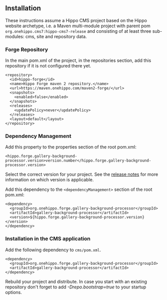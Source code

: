 <!--
  Copyright 2017 BloomReach Inc (https://www.bloomreach.com)

  Licensed under the Apache License, Version 2.0 (the "License");
  you may not use this file except in compliance with the License.
  You may obtain a copy of the License at

   http://www.apache.org/licenses/LICENSE-2.0

  Unless required by applicable law or agreed to in writing, software
  distributed under the License is distributed on an "AS IS" BASIS,
  WITHOUT WARRANTIES OR CONDITIONS OF ANY KIND, either express or implied.
  See the License for the specific language governing permissions and
  limitations under the License.
  -->
## Installation
These instructions assume a Hippo CMS project based on the Hippo website archetype, i.e. a Maven multi-module project 
with parent pom `org.onehippo.cms7:hippo-cms7-release` and consisting of at least three sub-modules: cms, site and repository data.

### Forge Repository
In the main pom.xml of the project, in the repositories section, add this repository if it is not configured there yet. 

```
<repository>
  <id>hippo-forge</id>
  <name>Hippo Forge maven 2 repository.</name>
  <url>https://maven.onehippo.com/maven2-forge/</url>
  <snapshots>
    <enabled>false</enabled>
  </snapshots>
  <releases>
    <updatePolicy>never</updatePolicy>
  </releases>
  <layout>default</layout>
</repository>
```

### Dependency Management 
Add this property to the properties section of the root pom.xml:

    <hippo.forge.gallery-background-processor.version>version.number</hippo.forge.gallery-background-processor.version>

Select the correct version for your project. See the [release notes](release-notes.html) for more information on which 
version is applicable.

Add this dependency to the `<dependencyManagement>` section of the root pom.xml:

```
<dependency>
  <groupId>org.onehippo.forge.gallery-background-processor</groupId>
  <artifactId>gallery-background-processor</artifactId>
  <version>${hippo.forge.gallery-background-processor.version}</version>
</dependency>
```
### Installation in the CMS application
Add the following dependency to `cms/pom.xml`.
 
``` 
<dependency>
  <groupId>org.onehippo.forge.gallery-background-processor</groupId>
  <artifactId>gallery-background-processor</artifactId>
</dependency>
```

Rebuild your project and distribute. In case you start with an existing repository don't forget to add *-Drepo.bootstrap=true*
to your startup options.

